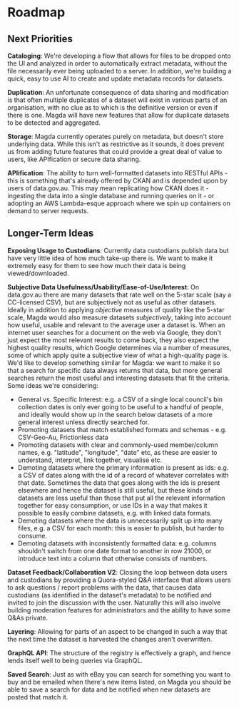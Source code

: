 # Roadmap

## Next Priorities

**Cataloging**: We're developing a flow that allows for files to be dropped onto the UI and analyzed in order to automatically extract metadata, without the file necessarily ever being uploaded to a server. In addition, we're building a quick, easy to use AI to create and update metadata records for datasets.

**Duplication**: An unfortunate consequence of data sharing and modification is that often multiple duplicates of a dataset will exist in various parts of an organisation, with no clue as to which is the definitive version or even if there is one. Magda will have new features that allow for duplicate datasets to be detected and aggregated.

**Storage**: Magda currently operates purely on metadata, but doesn't store underlying data. While this isn't as restrictive as it sounds, it does prevent us from adding future features that could provide a great deal of value to users, like APIfication or secure data sharing.

**APIification**: The ability to turn well-formatted datasets into RESTful APIs - this is something that's already offered by CKAN and is depended upon by users of data.gov.au. This may mean replicating how CKAN does it - ingesting the data into a single database and running queries on it - or adopting an AWS Lambda-esque approach where we spin up containers on demand to server requests.

## Longer-Term Ideas

**Exposing Usage to Custodians**: Currently data custodians publish data but have very little idea of how much take-up there is. We want to make it extremely easy for them to see how much their data is being viewed/downloaded.

**Subjective Data Usefulness/Usability/Ease-of-Use/Interest**: On data.gov.au there are many datasets that rate well on the 5-star scale (say a CC-licensed CSV), but are subjectively not as useful as other datasets. Ideally in addition to applying _objective_ measures of quality like the 5-star scale, Magda would also measure datasets _subjectively_, taking into account how useful, usable and relevant to the average user a dataset is. When an internet user searches for a document on the web via Google, they don't just expect the most relevant results to come back, they also expect the highest quality results, which Google determines via a number of measures, some of which apply quite a subjective view of what a high-quality page is. We'd like to develop something similar for Magda: we want to make it so that a search for specific data always returns that data, but more general searches return the most useful and interesting datasets that fit the criteria. Some ideas we're considering:

- General vs. Specific Interest: e.g. a CSV of a single local council's bin collection dates is only ever going to be useful to a handful of people, and ideally would show up in the search below datasets of a more general interest unless directly searched for.
- Promoting datasets that match established formats and schemas - e.g. CSV-Geo-Au, Frictionless data
- Promoting datasets with clear and commonly-used member/column names, e.g. "latitude", "longitude", "date" etc, as these are easier to understand, interpret, link together, visualise etc.
- Demoting datasets where the primary information is present as ids: e.g. a CSV of dates along with the id of a record of whatever correlates with that date. Sometimes the data that goes along with the ids is present elsewhere and hence the dataset is still useful, but these kinds of datasets are less useful than those that put all the relevant information together for easy consumption, or use IDs in a way that makes it possible to easily combine datasets, e.g. with linked data formats.
- Demoting datasets where the data is unnecessarily split up into many files, e.g. a CSV for each month: this is easier to publish, but harder to consume.
- Demoting datasets with inconsistently formatted data: e.g. columns shouldn't switch from one date format to another in row 21000, or introduce text into a column that otherwise consists of numbers.

**Dataset Feedback/Collaboration V2**: Closing the loop between data users and custodians by providing a Quora-styled Q&A interface that allows users to ask questions / report problems with the data, that causes data custodians (as identified in the dataset's metadata) to be notified and invited to join the discussion with the user. Naturally this will also involve building moderation features for administrators and the ability to have some Q&As private.

**Layering**: Allowing for parts of an aspect to be changed in such a way that the next time the dataset is harvested the changes aren't overwritten.

**GraphQL API**: The structure of the registry is effectively a graph, and hence lends itself well to being queries via GraphQL.

**Saved Search**: Just as with eBay you can search for something you want to buy and be emailed when there's new items listed, on Magda you should be able to save a search for data and be notified when new datasets are posted that match it.
